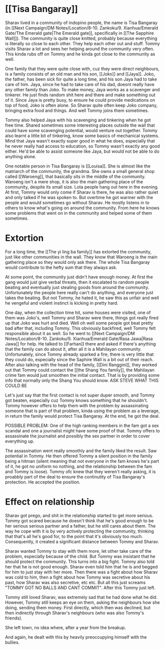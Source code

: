 # [[Tisa Bangaray]]

Sharav lived in a community of indopino people, the name is Tisa Bangaray (in [[Next Campaign/DM Notes/Location/8-10. Zankoku/9. Xianhua/Emerald Gate/The Emerald gate|The Emerald gate]], specifically in [[The Sapphire Wall]]). The community is quite close knitted, probably because everything is literally so close to each other. They help each other out and stuff. Tommy visits Sharav a lot and sees her helping around the community very often. This kinda rubs off on Tommy and he kinda got close to the community as well.

One family that they were quite close with, cuz they were direct neighbours, is a family consists of an old man and his son, [[Joko]] and [[Jaya]]. Joko, the father, has been sick for quite a long time, and his son Jaya had to take care of him. Jaya, since he had to take care of his dad, doesnt really have any other family than Joko. To make money, Jaya works as a scavenger and tinkerer. He just finds random shit here and there and make something out of it. Since Jaya is pretty busy, to ensure he could provide medications on top of food, Joko is often alone. So Sharav quite often keep Joko company, bringing extra food and things. And well Tommy joins them sometimes.

Tommy also helped Jaya with his scavenging and tinkering when he got free time. Shared sometimes some interesting places outside the wall that could have some scavenging potential, would venture out together. Tommy also learnt a little bit of tinkering, know some basics of mechanical systems. Mind that Jaya wasn't exactly super good in what he does, especially that he never really had access to education, so Tommy wasn't exactly any good either. He'd be able to assist someone like Jaya, but would not be able to do anything alone.

One notable person in Tisa Bangaray is [[Louisa]]. She is almost like the matriarch of the community, the grandma. She owns a small general shop called [[Waroeng]], that basically sits in the middle of the community. Waroeng isn't a mere shop, it is also the main gathering place of the community, despite its small size. Lota people hang out here in the evening. At first, Tommy would only come if Sharav is there, he was also rather quiet and only talked if he was spoken to. But overtime he got warmer with the people and would sometimes go without Sharav. He mostly listens in to others to know what's going on around the community. From here he knows some problems that went on in the community and helped some of them sometimes.

# Extortion

For a long time, the [[The yi ling ba family]] has extorted the community, just like other communities in the wall. They know that Waroeng is the main gathering place so they would only ask there. The whole Tisa Bangaray would contribute to the hefty sum that they always ask.

At some point, the community just didn't have enough money. At first the gang would just give verbal threats, then it escalated to random people beating and eventually just stealing goods from around the community. Unfortunately the people here really can't do anything, and everyone just takes the beating. But not Tommy, he hated it, he saw this as unfair and well he vengeful and violent instinct is kicking in pretty hard. 

One day, when the collection time hit, some houses were visited, one of them was Joko's, well Tommy and Sharav were there, things got really fired up that Joko was hurt and died. Well oh well some people got beat pretty bad after that, including Tommy. This obviously backfired, well Tommy felt responsible about it as well. So he went to [[Next Campaign/DM Notes/Location/8-10. Zankoku/9. Xianhua/Emerald Gate/Rasa Jawa|Rasa Jawa]] for help. He talked to [[Farhan]] there and asked if there's anything that the family can do about it, after all it is a Mahilayan community. Unfortunately, since Tommy already sparked a fire, there is very little that they could do, especially since the Saphire Wall is a bit out of their reach. After also talking with the head of the family, [[Dini Ranggini]], they worked out that Tommy could contact the [[the Shang You family]], the Mahilayan crime fam would just smoothen the initial contact. That is by providing some info that normally only the Shang You should know. ASK STEVE WHAT THIS COULD BE

Let's just say that the first contact is not super duper smooth, and Tommy got beaten, especially cuz Tommy knows something that he shouldn't. Tommy however offers to help them with the problem by assassinating someone that is part of that problem, kinda using the problem as a leverage, in return the family would protect Tisa Bangaray. At the end, he got the deal.

POSSIBLE PROBLEM: One of the high ranking members in the fam got a sex scandal and one a journalist might have some proof of that. Tommy offers to assassinate the journalist and possibly the sex partner in order to cover everything up.

The assassination went really smoothly and the family liked the result. Saw potential in Tommy. He then offered Tommy a silent position in the family being a hitman (silent meaning that not everyone in the fam knows he's part of it, he got no uniform no nothing, and the relationship between the fam and Tommy is loose). Tommy ofc knew that they weren't really asking, it is proabbly part of the deal to ensure the continutity of Tisa Bangaray's protection. He accepted the position.
# Effect on relationship

Sharav got prego, and shit in the relationship started to get more serious. Tommy got scared because he doesn't think that he's good enough to be her serious serious partner and a father, but he still cares about them. The way he cope with it is by very actively protecting the community, thinking that that's all he's good for, to the point that it's obviously too much. Consequently, it created a significant distance between Tommy and Sharav.

Sharav wanted Tommy to stay with them more, let other take care of the problem, especially because of the child. But Tommy was insistant that he should protect the community. This turns into a big fight. Tommy also told her that he is not good enough. Sharav even told him that he is and begged for him to just stay with her more. Then there was a fight about how Sharav was cold to him, then a fight about how Tommy was secretive about his past, how Sharav was also secretive, etc etc. But all this just screams "TOMMY GOT NO BALLS AND CANT COMMIT". After this Tommy just left.

Tommy still loved Sharav, was extremely sad that he had done what he did. However, Tommy still keeps an eye on them, asking the neighbours how she doing, sending them money. First directly, which then was declined, but then indirectly through Sharav's neighbours (who was also Tommy's friends).

She left town, no idea where, after a year from the breakup.

And again, he dealt with this by heavily preoccupying himself with the bullies.

